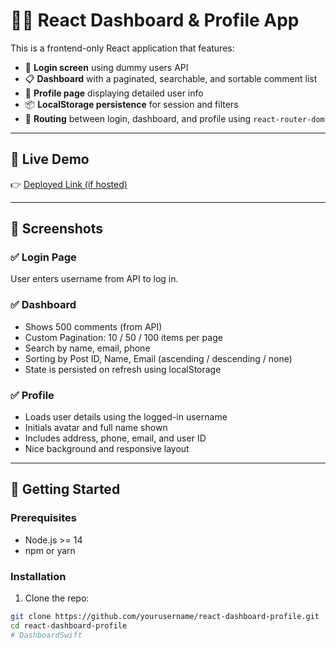 # 🧑‍💻 React Dashboard & Profile App

This is a frontend-only React application that features:

- 🔐 **Login screen** using dummy users API
- 📋 **Dashboard** with a paginated, searchable, and sortable comment list
- 👤 **Profile page** displaying detailed user info
- 📦 **LocalStorage persistence** for session and filters
- 🔁 **Routing** between login, dashboard, and profile using `react-router-dom`

---

## 🔗 Live Demo

👉 [Deployed Link (if hosted)](https://your-live-demo-link.com)

---

## 📸 Screenshots

### ✅ Login Page  
User enters username from API to log in.

### ✅ Dashboard  
- Shows 500 comments (from API)
- Custom Pagination: 10 / 50 / 100 items per page
- Search by name, email, phone
- Sorting by Post ID, Name, Email (ascending / descending / none)
- State is persisted on refresh using localStorage

### ✅ Profile  
- Loads user details using the logged-in username
- Initials avatar and full name shown
- Includes address, phone, email, and user ID
- Nice background and responsive layout

---

## 🚀 Getting Started

### Prerequisites

- Node.js >= 14
- npm or yarn

### Installation

1. Clone the repo:

```bash
git clone https://github.com/yourusername/react-dashboard-profile.git
cd react-dashboard-profile
#   D a s h b o a r d S w i f t  
 